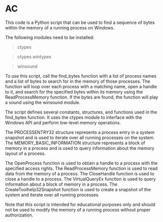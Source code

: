 # AC

This code is a Python script that can be used to find a sequence of bytes within the memory of a running process on Windows.

The following modules need to be installed:

> ctypes

> ctypes.wintypes

> winsound

To use this script, call the find_bytes function with a list of process names and a list of bytes to search for in the memory of those processes. The function will loop over each process with a matching name, open a handle to it, and search for the specified bytes within its memory using the ReadProcessMemory function. If the bytes are found, the function will play a sound using the winsound module.

The script defines several constants, structures, and functions used in the find_bytes function. It uses the ctypes module to interface with the Windows API and perform low-level memory operations.

The PROCESSENTRY32 structure represents a process entry in a system snapshot and is used to iterate over all running processes on the system. The MEMORY_BASIC_INFORMATION structure represents a block of memory in a process and is used to query information about the memory layout of a process.

The OpenProcess function is used to obtain a handle to a process with the specified access rights. The ReadProcessMemory function is used to read data from the memory of a process. The CloseHandle function is used to close a handle to a process. The VirtualQueryEx function is used to query information about a block of memory in a process. The CreateToolhelp32Snapshot function is used to create a snapshot of the system and iterate over all running processes.

Note that this script is intended for educational purposes only and should not be used to modify the memory of a running process without proper authorization.
